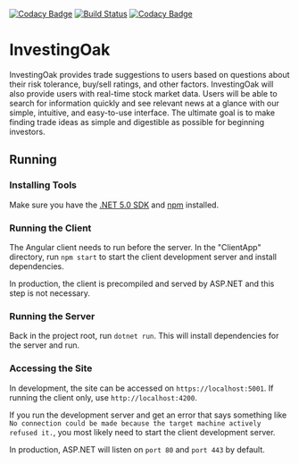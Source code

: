 [![Codacy Badge](https://api.codacy.com/project/badge/Grade/56937766735c48c4986457677cf93fa1)](https://app.codacy.com/gh/stephenreynolds/InvestingFork?utm_source=github.com&utm_medium=referral&utm_content=stephenreynolds/InvestingFork&utm_campaign=Badge_Grade_Settings)
﻿[![Build Status](https://travis-ci.com/stephenreynolds/InvestingFork.svg?branch=master)](https://travis-ci.com/stephenreynolds/InvestingFork)
[![Codacy Badge](https://api.codacy.com/project/badge/Grade/0cda63a48acd40c9b4332b4995e6194b)](https://app.codacy.com/gh/stephenreynolds/InvestingFork?utm_source=github.com&utm_medium=referral&utm_content=stephenreynolds/InvestingFork&utm_campaign=Badge_Grade)

# InvestingOak

InvestingOak provides trade suggestions to users based on questions about their risk tolerance, 
buy/sell ratings, and other factors. InvestingOak will also provide users with real-time stock 
market data. Users will be able to search for information quickly and see relevant news at a 
glance with our simple, intuitive, and easy-to-use interface. The ultimate goal is to make 
finding trade ideas as simple and digestible as possible for beginning investors.

## Running

### Installing Tools

Make sure you have the [.NET 5.0 SDK](https://dotnet.microsoft.com/download/dotnet/5.0) and 
[npm](https://www.npmjs.com/get-npm) installed.

### Running the Client

The Angular client needs to run before the server. In the "ClientApp" directory, 
run `npm start` to start the client development server and install dependencies.

In production, the client is precompiled and served by ASP.NET and this step is 
not necessary.

### Running the Server

Back in the project root, run `dotnet run`. This will install dependencies for the 
server and run.

### Accessing the Site

In development, the site can be accessed on `https://localhost:5001`. If running the client 
only, use `http://localhost:4200`.

If you run the development server and get an error that says something like 
`No connection could be made because the target machine actively refused it.`, you most 
likely need to start the client development server.

In production, ASP.NET will listen on `port 80` and `port 443` by default.
